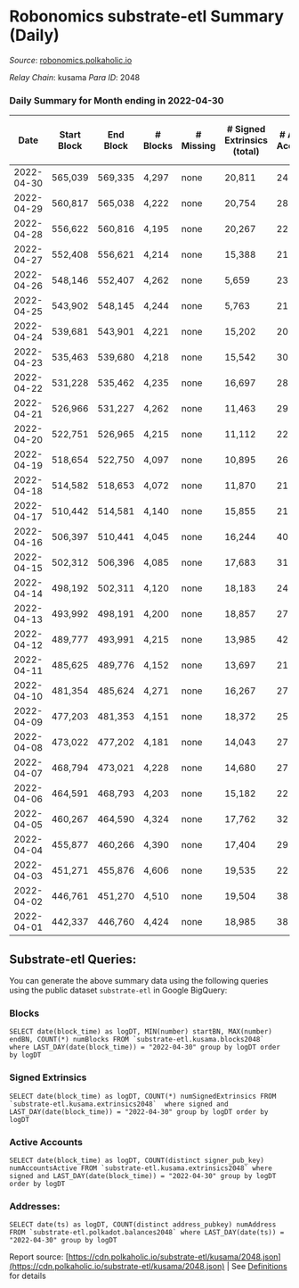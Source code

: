# Robonomics substrate-etl Summary (Daily)

_Source_: [robonomics.polkaholic.io](https://robonomics.polkaholic.io)

*Relay Chain*: kusama
*Para ID*: 2048



### Daily Summary for Month ending in 2022-04-30


| Date | Start Block | End Block | # Blocks | # Missing | # Signed Extrinsics (total) | # Active Accounts | # Addresses with Balances | # Events | # Transfers | # XCM Transfers In | # XCM Transfers Out |
| ---- | ----------- | --------- | -------- | --------- | --------------------------- | ----------------- | ------------------------- | -------- | ----------- | ------------------ | ------------------- |
| 2022-04-30 | 565,039 | 569,335 | 4,297 | none  | 20,811 | 24 | 2,544 | 84,726 | 6 ($491.68) |   |   |
| 2022-04-29 | 560,817 | 565,038 | 4,222 | none  | 20,754 | 28 | 2,544 | 84,261 | 4 ($563.92) |   |   |
| 2022-04-28 | 556,622 | 560,816 | 4,195 | none  | 20,267 | 22 | 2,543 | 82,604 |   |   |   |
| 2022-04-27 | 552,408 | 556,621 | 4,214 | none  | 15,388 | 21 | 2,543 | 67,901 | 1 ($9.37) |   |   |
| 2022-04-26 | 548,146 | 552,407 | 4,262 | none  | 5,659 | 23 | 2,542 | 38,753 | 2 ($101.87) |   |   |
| 2022-04-25 | 543,902 | 548,145 | 4,244 | none  | 5,763 | 21 | 2,539 | 38,916 | 1 ($2,493.17) |   |   |
| 2022-04-24 | 539,681 | 543,901 | 4,221 | none  | 15,202 | 20 | 2,539 | 66,070 |   |   |   |
| 2022-04-23 | 535,463 | 539,680 | 4,218 | none  | 15,542 | 30 | 2,539 | 67,285 | 6 ($30,376.52) |   |   |
| 2022-04-22 | 531,228 | 535,462 | 4,235 | none  | 16,697 | 28 | 2,539 | 70,505 | 3 ($13,552.07) |   |   |
| 2022-04-21 | 526,966 | 531,227 | 4,262 | none  | 11,463 | 29 | 2,538 | 55,239 | 4 ($3,251.22) |   |   |
| 2022-04-20 | 522,751 | 526,965 | 4,215 | none  | 11,112 | 22 | 2,538 | 54,061 | 2 ($18.90) |   |   |
| 2022-04-19 | 518,654 | 522,750 | 4,097 | none  | 10,895 | 26 | 2,537 | 52,809 | 4 ($3,008.49) |   |   |
| 2022-04-18 | 514,582 | 518,653 | 4,072 | none  | 11,870 | 21 | 2,537 | 54,939 | 1 ($1,788.65) |   |   |
| 2022-04-17 | 510,442 | 514,581 | 4,140 | none  | 15,855 | 21 | 2,537 | 68,028 |   |   |   |
| 2022-04-16 | 506,397 | 510,441 | 4,045 | none  | 16,244 | 40 | 2,537 | 69,021 | 19 ($35,946.09) |   |   |
| 2022-04-15 | 502,312 | 506,396 | 4,085 | none  | 17,683 | 31 | 2,539 | 73,859 | 11 ($1,639.06) |   |   |
| 2022-04-14 | 498,192 | 502,311 | 4,120 | none  | 18,183 | 24 | 2,539 | 75,973 | 8 ($1,295.24) |   |   |
| 2022-04-13 | 493,992 | 498,191 | 4,200 | none  | 18,857 | 27 | 2,538 | 78,450 | 4 ($3,881.67) |   |   |
| 2022-04-12 | 489,777 | 493,991 | 4,215 | none  | 13,985 | 42 | 2,536 | 63,803 | 13 ($557.68) |   |   |
| 2022-04-11 | 485,625 | 489,776 | 4,152 | none  | 13,697 | 21 | 2,538 | 62,546 | 1 ($5,540.45) |   |   |
| 2022-04-10 | 481,354 | 485,624 | 4,271 | none  | 16,267 | 27 | 2,536 | 70,953 | 14 ($108,093.99) |   |   |
| 2022-04-09 | 477,203 | 481,353 | 4,151 | none  | 18,372 | 25 | 2,532 | 76,683 | 2 ($1,174.43) |   |   |
| 2022-04-08 | 473,022 | 477,202 | 4,181 | none  | 14,043 | 27 | 2,532 | 63,773 | 8 ($30,319.93) |   |   |
| 2022-04-07 | 468,794 | 473,021 | 4,228 | none  | 14,680 | 27 | 2,532 | 65,931 | 2 ($276.95) |   |   |
| 2022-04-06 | 464,591 | 468,793 | 4,203 | none  | 15,182 | 22 | 2,532 | 67,311 |   |   |   |
| 2022-04-05 | 460,267 | 464,590 | 4,324 | none  | 17,762 | 32 | 2,532 | 76,626 | 4 ($691.20) |   |   |
| 2022-04-04 | 455,877 | 460,266 | 4,390 | none  | 17,404 | 29 | 2,532 | 75,042 | 11 ($89,582.03) |   |   |
| 2022-04-03 | 451,271 | 455,876 | 4,606 | none  | 19,535 | 22 | 2,532 | 82,435 | 2 ($2,226.00) |   |   |
| 2022-04-02 | 446,761 | 451,270 | 4,510 | none  | 19,504 | 38 | 2,531 | 81,918 | 10 ($455,094.28) |   |   |
| 2022-04-01 | 442,337 | 446,760 | 4,424 | none  | 18,985 | 38 | 2,530 | 79,934 | 11 ($93,775.63) |   |   |

## Substrate-etl Queries:
You can generate the above summary data using the following queries using the public dataset `substrate-etl` in Google BigQuery:


### Blocks
```
SELECT date(block_time) as logDT, MIN(number) startBN, MAX(number) endBN, COUNT(*) numBlocks FROM `substrate-etl.kusama.blocks2048`  where LAST_DAY(date(block_time)) = "2022-04-30" group by logDT order by logDT
```


### Signed Extrinsics
```
SELECT date(block_time) as logDT, COUNT(*) numSignedExtrinsics FROM `substrate-etl.kusama.extrinsics2048`  where signed and LAST_DAY(date(block_time)) = "2022-04-30" group by logDT order by logDT
```


### Active Accounts
```
SELECT date(block_time) as logDT, COUNT(distinct signer_pub_key) numAccountsActive FROM `substrate-etl.kusama.extrinsics2048` where signed and LAST_DAY(date(block_time)) = "2022-04-30" group by logDT order by logDT
```


### Addresses:
```
SELECT date(ts) as logDT, COUNT(distinct address_pubkey) numAddress FROM `substrate-etl.polkadot.balances2048` where LAST_DAY(date(ts)) = "2022-04-30" group by logDT
```



Report source: [https://cdn.polkaholic.io/substrate-etl/kusama/2048.json](https://cdn.polkaholic.io/substrate-etl/kusama/2048.json) | See [Definitions](/DEFINITIONS.md) for details
